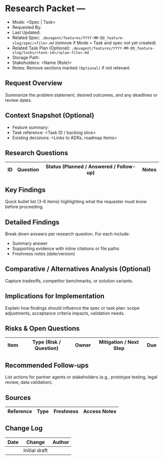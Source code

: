 # Research Packet — <Feature or Task Name>

- Mode: <Spec | Task>
- Requested By: <Name>
- Last Updated: <YYYY-MM-DD>
- Related Spec: `.devagent/features/YYYY-MM-DD_feature-slug/spec/<file>.md` (remove if Mode = Task and spec not yet created)
- Related Task Plan (Optional): `.devagent/features/YYYY-MM-DD_feature-slug/tasks/<task-id>/<plan-file>.md`
- Storage Path: <Paste final file path>
- Stakeholders: <Name (Role)>
- Notes: Remove sections marked `(Optional)` if not relevant.

## Request Overview
Summarize the problem statement, desired outcomes, and any deadlines or review dates.

## Context Snapshot (Optional)
- Feature summary: <Key mission or spec excerpt>
- Task reference: <Task ID / backlog slice>
- Existing decisions: <Links to ADRs, roadmap items>

## Research Questions
| ID | Question | Status (Planned / Answered / Follow-up) | Notes |
| --- | --- | --- | --- |

## Key Findings
Quick bullet list (3-6 items) highlighting what the requester must know before proceeding.

## Detailed Findings
Break down answers per research question. For each include:
- Summary answer
- Supporting evidence with inline citations or file paths
- Freshness notes (date/version)

## Comparative / Alternatives Analysis (Optional)
Capture tradeoffs, competitor benchmarks, or solution variants.

## Implications for Implementation
Explain how findings should influence the spec or task plan: scope adjustments, acceptance criteria impacts, validation needs.

## Risks & Open Questions
| Item | Type (Risk / Question) | Owner | Mitigation / Next Step | Due |
| --- | --- | --- | --- | --- |

## Recommended Follow-ups
List actions for partner agents or stakeholders (e.g., prototype testing, legal review, data validation).

## Sources
| Reference | Type | Freshness | Access Notes |
| --- | --- | --- | --- |

## Change Log
| Date | Change | Author |
| --- | --- | --- |
| <YYYY-MM-DD> | Initial draft | <Name> |
